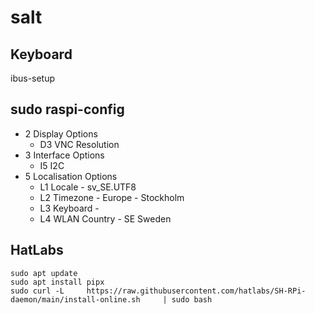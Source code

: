 # salt

## Keyboard
ibus-setup

## sudo raspi-config

* 2 Display Options
  * D3 VNC Resolution
* 3 Interface Options
  * I5 I2C
* 5 Localisation Options
  * L1 Locale - sv_SE.UTF8
  * L2 Timezone - Europe - Stockholm
  * L3 Keyboard -
  * L4 WLAN Country - SE Sweden

## HatLabs
```
sudo apt update
sudo apt install pipx
sudo curl -L     https://raw.githubusercontent.com/hatlabs/SH-RPi-daemon/main/install-online.sh     | sudo bash
```
